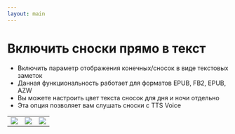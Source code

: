 ```yaml
---
layout: main
---
```


# Включить сноски прямо в текст

* Включить параметр отображения конечных/сносок в виде текстовых заметок
* Данная функциональность работает для форматов EPUB, FB2, EPUB, AZW
* Вы можете настроить цвет текста сносок для дня и ночи отдельно
* Эта опция позволяет вам слушать сноски с TTS Voice

||||
|-|-|-|
|![](1.png)|![](2.png)|![](3.png)|
